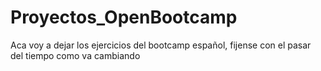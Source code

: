 # Proyectos_OpenBootcamp
Aca voy a dejar los ejercicios del bootcamp español, fijense con el pasar del tiempo como va cambiando
